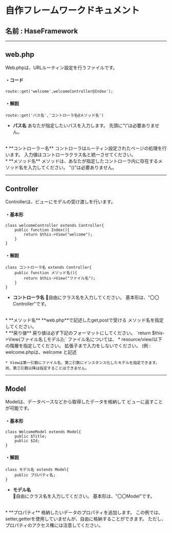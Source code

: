 # 自作フレームワークドキュメント

## 名前 : HaseFramework
---
## web.php

Web.phpは、URLルーティン設定を行うファイルです。

#### ・コード
`route::get('welcome',welcomeController@Index');`


#### ・解説
`route::get('パス名','コントローラ名@メソッド名')`
<br>
* **パス名** 
あなたが指定したいパスを入力します。
先頭に"\\"は必要ありません。
<br>
* **コントローラー名** 
コントローラはルーティン設定されたページの処理を行います。
入力値はコントローラクラス名と統一させてください。
<br>
* **メソッド名** 
メソッドは、あなたが指定したコントローラ内に存在するメソッド名を入力してください。
"()"は必要ありません。

---
## Controller

Controllerは、ビューにモデルの受け渡しを行います。
#### ・基本形
```
class welcomeController extends Controller{
    public function Index(){
        return $this->View("welcome");
    }
}
```
#### ・解説
```
class コントローラ名 extends Controller{
    public function メソッド名(){
        return $this->View("ファイル名");
    }
}
```
* **コントローラ名** 
自由にクラス名を入力してください。
基本形は、"〇〇Controller"です。
<br>
* **メソッド名** 
**web.php**で記述したget,postで受ける
メソッド名を指定してください。
<br>
* **戻り値**  
戻り値は必ず下記のフォーマットにしてください。
`return $this->View(ファイル名 [,モデル]);`
ファイル名については、
    * resource/view/以下の階層を指定してください。
    拡張子まで入力をしないでください。
    (例 : welcome.phpは、welcome と記述

    * Viewは第一引数にファイル名、第二引数にインスタンス化したモデルを指定できます。
    尚、第三引数以降は指定することはできません。

---
## Model 
Modelは、データベースなどから取得したデータを格納して
ビューに返すことが可能です。

#### ・基本形 
```
class WelcomeModel extends Model{
    public $Title;
    public $Id;
}
```
#### ・解説 
```
class モデル名 extends Model{
    public プロパティ名;
}
```
* **モデル名** <br>
自由にクラス名を入力してください。
基本形は、"〇〇Model"です。
<br>
* **プロパティ** 
格納したいデータのプロパティを追加します。
この例では、setter,getterを使用していませんが、自由に格納することができます。
ただし、プロパティのアクセス権には注意してください。

